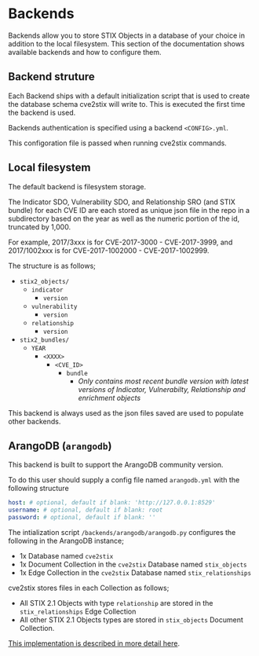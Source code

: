 # Backends

Backends allow you to store STIX Objects in a database of your choice in addition to the local filesystem. This section of the documentation shows available backends and how to configure them.

## Backend struture

Each Backend ships with a default initialization script that is used to create the database schema cve2stix will write to. This is executed the first time the backend is used.

Backends authentication is specified using a backend `<CONFIG>.yml`.

This configoration file is passed when running cve2stix commands.

## Local filesystem

The default backend is filesystem storage.

The Indicator SDO, Vulnerability SDO, and Relationship SRO (and STIX bundle) for each CVE ID are each stored as unique json file in the repo in a subdirectory based on the year as well as the numeric portion of the id, truncated by 1,000.

For example, 2017/3xxx is for CVE-2017-3000 - CVE-2017-3999, and 2017/1002xxx is for CVE-2017-1002000 - CVE-2017-1002999.

The structure is as follows;

* `stix2_objects/`
	* `indicator`
		* `version`
	* `vulnerability`
		* `version`
	* `relationship`
		* `version`
* `stix2_bundles/`
	* `YEAR`
		* `<XXXX>`
			* `<CVE_ID>`
				* `bundle`
					* _Only contains most recent bundle version with latest versions of Indicator, Vulnerabilty, Relationship and enrichment objects_

This backend is always used as the json files saved are used to populate other backends.

## ArangoDB (`arangodb`)

This backend is built to support the ArangoDB community version.

To do this user should supply a config file named `arangodb.yml` with the following structure

```yml
host: # optional, default if blank: 'http://127.0.0.1:8529'
username: # optional, default if blank: root
password: # optional, default if blank: ''
```

The intialization script `/backends/arangodb/arangodb.py` configures the following in the ArangoDB instance;

* 1x Database named `cve2stix`
* 1x Document Collection in the `cve2stix` Database named `stix_objects`
* 1x Edge Collection in the `cve2stix` Database named `stix_relationships`

cve2stix stores files in each Collection as follows;

* All STIX 2.1 Objects with type `relationship` are stored in the `stix_relationships` Edge Collection
* All other STIX 2.1 Objects types are stored in `stix_objects` Document Collection.

[This implementation is described in more detail here](https://www.signalscorps.com/blog/2021/storing-stix-2_1-objects-database/).